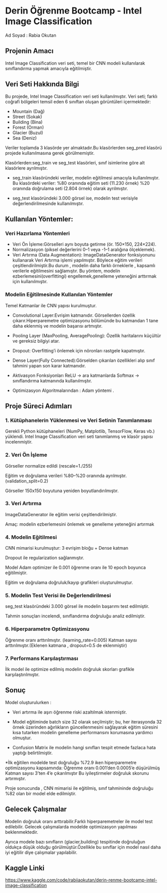 # Derin Öğrenme Bootcamp - Intel Image Classification
Ad Soyad : Rabia Okutan 

## Projenin Amacı

Intel Image Classification veri seti, temel bir CNN modeli kullanılarak sınıflandırma yapmak amacıyla eğitilmiştir.

## Veri Seti Hakkında Bilgi

Bu projede, Intel Image Classification veri seti kullanılmıştır. Veri seti; farklı coğrafi bölgeleri temsil eden 6 sınıftan oluşan görüntüleri içermektedir:

* Mountain (Dağ)
* Street (Sokak)
* Building (Bina)
* Forest (Orman)
* Glacier (Buzul)
* Sea (Deniz) 

Veriler toplamda 3 klasörde yer almaktadır.Bu klasörlerden seg_pred klasörü projede kullanılmasına gerek görülmemiştir. 

Klasörlerden:seg_train ve seg_test klasörleri, sınıf isimlerine göre alt klasörlere ayrılmıştır.

* seg_train klasöründeki veriler, modelin eğitilmesi amacıyla kullanılmıştır.
  Bu klasördeki veriler:
  %80 oranında eğitim seti (11.230 örnek)
  %20 oranında doğrulama seti (2.804 örnek) olarak ayrılmıştır.

* seg_test klasöründeki 3.000 görsel ise, modelin test verisiyle değerlendirilmesinde kullanılmıştır.

## Kullanılan Yöntemler:

### Veri Hazırlama Yöntemleri
* Veri Ön İşleme:Görselleri aynı boyuta getirme (ör. 150×150, 224×224).
* Normalizasyon (piksel değerlerini 0–1 veya -1–1 aralığına ölçeklemek).
* Veri Artırma (Data Augmentation): ImageDataGenerator fonksiyonunu kullanarak Veri Artırma işlemi yapılmıştır. Böylece eğitim verileri çeşitlendirilmiştir.Bu durum , modelin daha farklı örneklerle , kapsamlı verilerle eğitilmesini sağlamıştır. Bu yöntem, modelin ezberlemesini(overfittingi) engellemek,genelleme yeteneğini arttırmak için kullanılmıştır.
 
### Modelin Eğitilmesinde Kullanılan Yöntemler

Temel Katmanlar ile CNN yapısı kurulmuştur.
 
* Convolutional Layer:Evrişim katmanıdır. Görsellerden özellik çıkarır.Hiperparemetre optimizasyonu bölümünde bu katmandan 1 tane daha eklenmiş ve modelin başarısı artmıştır.

* Pooling Layer (MaxPooling, AveragePooling): Özellik haritalarını küçültür ve gereksiz bilgiyi atar.

* Dropout: Overfitting’i önlemek için nöronları rastgele kapatmıştır.

* Dense Layer(Fully Connected):Görselden çıkarılan özellikleri alıp sınıf tahmini yapan son karar katmanıdır.

* Aktivasyon Fonksiyonları
ReLU → ara katmanlarda
Softmax → sınıflandırma katmanında
kullanılmıştır.

* Optimizasyon Algoritmalarından : Adam yöntemi .

## Proje Süreci Adımları 

### 1. Kütüphanelerin Yüklenmesi ve Veri Setinin Tanımlanması
Gerekli Python kütüphaneleri (NumPy, Matplotlib, TensorFlow, Keras vb.) yüklendi. Intel Image Classification veri seti tanımlanmış ve klasör yapısı incelenmiştir.

### 2. Veri Ön İşleme
Görseller normalize edildi (rescale=1./255)

Eğitim ve doğrulama verileri %80–%20 oranında ayrılmıştır. (validation_split=0.2)

Görseller 150x150 boyutuna yeniden boyutlandırılmıştır.

### 3. Veri Artırma
ImageDataGenerator ile eğitim verisi çeşitlendirilmiştir.

Amaç: modelin ezberlemesini önlemek ve genelleme yeteneğini artırmak

### 4. Modelin Eğitilmesi

CNN mimarisi kurulmuştur: 3 evrişim bloğu + Dense katman

Dropout ile regularization sağlanmıştır.

Model Adam optimizer ile 0.001 öğrenme oranı ile  10 epoch boyunca eğitilmiştir.

Eğitim ve doğrulama doğruluk/kayıp grafikleri oluşturulmuştur.

### 5. Modelin Test Verisi ile Değerlendirilmesi

seg_test klasöründeki 3.000 görsel ile modelin başarımı test edilmiştir.

Tahmin sonuçları incelendi, sınıflandırma doğruluğu analiz edilmiştir.

### 6.  Hiperparametre Optimizasyonu

Öğrenme oranı arttırılmıştır. (learning_rate=0.005)
Katman sayısı arttırılmıştır.(Eklenen katmana , dropout=0.5 de eklenmiştir) 

### 7. Performans Karşılaştırması
İlk model ile optimize edilmiş modelin doğruluk skorları grafikle karşılaştırılmıştır.

## Sonuç 

Model oluşturulurken :
* Veri artırma ile aşırı öğrenme riski azaltılmak istenmiştir.
  
* Model eğitiminde batch size 32 olarak seçilmiştir; bu, her iterasyonda 32 örnek üzerinden ağırlıkların güncellenmesini sağlayarak eğitim süresini kısa tutarken modelin genelleme performansını korumasına yardımcı olmuştur.

* Confusion Matrix ile modelin hangi sınıfları tespit etmede fazlaca hata yaptığı belirtilmiştir.
  
*İlk eğitilen modelde test doğruluğu %72.9 iken hiperparemetre optimizasyonu kapsamında:
  Öğrenme oranı 0.001’den 0.0005’e düşürülmüş
  Katman sayısı 3’ten 4’e çıkarılmıştır Bu iyileştirmeler doğruluk skorunu artırmıştır.

Proje sonucunda , CNN mimarisi ile eğitilmiş, sınıf tahmininde doğruluğu %82 olan bir model elde edilmiştir. 

## Gelecek Çalışmalar 

Modelin doğruluk oranı arttırabilir.Farklı hiperparemetreler ile model test edilebilir. Gelecek çalışmalarda modelde optimizasyon yapılması beklenmektedir.

Ayrıca modele bazı sınıfların (glacier,building) tespitinde doğruluğun oldukça düşük olduğu görülmüştür.Özellikle bu sınıflar için model nasıl daha iyi eğitilir diye çalışmalar yapılabilir.

## Kaggle Linki

https://www.kaggle.com/code/rabiiaokutan/derin-renme-bootcamp-intel-image-classification







